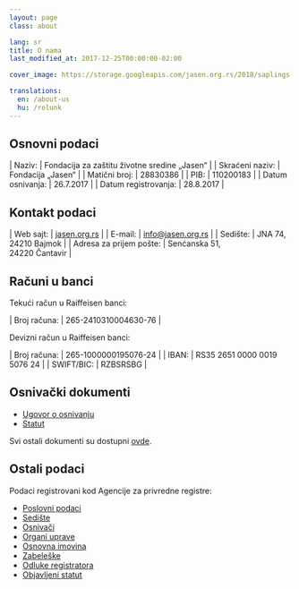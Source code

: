 ```yaml
---
layout: page
class: about

lang: sr
title: O nama
last_modified_at: 2017-12-25T00:00:00-02:00

cover_image: https://storage.googleapis.com/jasen.org.rs/2018/saplings.jpg

translations:
  en: /about-us
  hu: /rolunk
---
```

## Osnovni podaci

| Naziv:               | Fondacija za zaštitu životne sredine „Jasen“ |
| Skraćeni naziv:      | Fondacija „Jasen“                            |
| Matični broj:        | 28830386                                     |
| PIB:                 | 110200183                                    |
| Datum osnivanja:     | 26.7.2017                                    |
| Datum registrovanja: | 28.8.2017                                    |

## Kontakt podaci

| Web sajt:               | [jasen.org.rs]                  |
| E-mail:                 | [info@jasen.org.rs]             |
| Sedište:                | JNA 74,<br>24210 Bajmok         |
| Adresa za prijem pošte: | Senćanska 51,<br>24220 Čantavir |

[jasen.org.rs]: https://jasen.org.rs
[info@jasen.org.rs]: mailto:info@jasen.org.rs

## Računi u banci

Tekući račun u Raiffeisen banci:

| Broj računa: | 265-2410310004630-76 |

Devizni račun u Raiffeisen banci:

| Broj računa: | 265-1000000195076-24        |
| IBAN:        | RS35 2651 0000 0019 5076 24 |
| SWIFT/BIC:   | RZBSRSBG                    |

## Osnivački dokumenti

- [Ugovor o osnivanju]
- [Statut]

Svi ostali dokumenti su dostupni [ovde](/dokumenti/).

[Ugovor o osnivanju]: /docs/ugovor-o-osnivanju.pdf
[Statut]: /docs/statut.pdf

## Ostali podaci

Podaci registrovani kod Agencije za privredne registre:

- [Poslovni podaci]
- [Sedište]
- [Osnivači]
- [Organi uprave]
- [Osnovna imovina]
- [Zabeleške]
- [Odluke registratora]
- [Objavljeni statut]

[Poslovni podaci]: http://pretraga.apr.gov.rs/FoundationAndEndowmentWebSearch/FAEBusinessDataPage.aspx?beid=8855021&type=&rnd=3BAB996DE41CE0B915102BB086F5C49C3522D6A5
[Sedište]: http://pretraga.apr.gov.rs/FoundationAndEndowmentWebSearch/FAEAddress.aspx?beid=8855021&type=&rnd=3BAB996DE41CE0B915102BB086F5C49C3522D6A5
[Osnivači]: http://pretraga.apr.gov.rs/FoundationAndEndowmentWebSearch/FAEEstablishers.aspx?beid=8855021&type=&rnd=3BAB996DE41CE0B915102BB086F5C49C3522D6A5
[Organi uprave]: http://pretraga.apr.gov.rs/FoundationAndEndowmentWebSearch/FAESteeringComitteePage.aspx?beid=8855021&type=&rnd=3BAB996DE41CE0B915102BB086F5C49C3522D6A5
[Osnovna imovina]: http://pretraga.apr.gov.rs/FoundationAndEndowmentWebSearch/FAEFoundationCapital.aspx?beid=8855021&type=&rnd=3BAB996DE41CE0B915102BB086F5C49C3522D6A5
[Zabeleške]: http://pretraga.apr.gov.rs/FoundationAndEndowmentWebSearch/FAEAnnotations.aspx?beid=8855021&type=&rnd=3BAB996DE41CE0B915102BB086F5C49C3522D6A5
[Odluke registratora]: http://pretraga.apr.gov.rs/FoundationAndEndowmentWebSearch/FAEDecrees.aspx?beid=8855021&type=&rnd=3BAB996DE41CE0B915102BB086F5C49C3522D6A5
[Objavljeni statut]: http://pretraga.apr.gov.rs/FoundationAndEndowmentWebSearch/FAEStatues.aspx?beid=8855021&type=&rnd=3BAB996DE41CE0B915102BB086F5C49C3522D6A5
